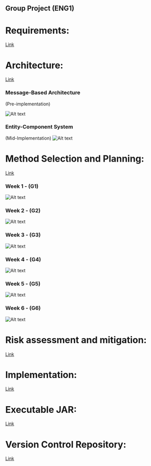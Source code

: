 ## Group Project (ENG1)

# Requirements:
[Link](Req1.pdf)

# Architecture:
[Link](Arch1.pdf)

### Message-Based Architecture

(Pre-implementation)

![Alt text](images/pre_implementation.png)

### Entity-Component System

(Mid-Implementation)
![Alt text](images/mid_implementation.png)

# Method Selection and Planning:
[Link](Plan1.pdf)

### Week 1 - (G1)
![Alt text](images/g1.png)
### Week 2 - (G2)
![Alt text](images/g2.png)
### Week 3 - (G3)
![Alt text](images/g3.png)
### Week 4 - (G4)
![Alt text](images/g4.png)
### Week 5 - (G5)
![Alt text](images/g5.png)
### Week 6 - (G6)
![Alt text]()

# Risk assessment and mitigation:
[Link](Risk1.pdf)

# Implementation:
[Link](Impl1.pdf)

# Executable JAR:
[Link](URL)

# Version Control Repository:
[Link](https://github.com/danizhajizada/team14-main)
